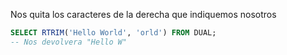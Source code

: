 Nos quita los caracteres de la derecha que indiquemos nosotros

```sql
SELECT RTRIM('Hello World', 'orld') FROM DUAL;
-- Nos devolvera "Hello W"
```